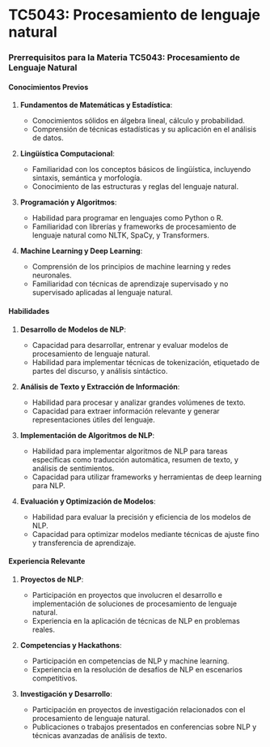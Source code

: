 # TC5043: Procesamiento de lenguaje natural

### Prerrequisitos para la Materia TC5043: Procesamiento de Lenguaje Natural

#### Conocimientos Previos
1. **Fundamentos de Matemáticas y Estadística**:
   - Conocimientos sólidos en álgebra lineal, cálculo y probabilidad.
   - Comprensión de técnicas estadísticas y su aplicación en el análisis de datos.

2. **Lingüística Computacional**:
   - Familiaridad con los conceptos básicos de lingüística, incluyendo sintaxis, semántica y morfología.
   - Conocimiento de las estructuras y reglas del lenguaje natural.

3. **Programación y Algoritmos**:
   - Habilidad para programar en lenguajes como Python o R.
   - Familiaridad con librerías y frameworks de procesamiento de lenguaje natural como NLTK, SpaCy, y Transformers.

4. **Machine Learning y Deep Learning**:
   - Comprensión de los principios de machine learning y redes neuronales.
   - Familiaridad con técnicas de aprendizaje supervisado y no supervisado aplicadas al lenguaje natural.

#### Habilidades
1. **Desarrollo de Modelos de NLP**:
   - Capacidad para desarrollar, entrenar y evaluar modelos de procesamiento de lenguaje natural.
   - Habilidad para implementar técnicas de tokenización, etiquetado de partes del discurso, y análisis sintáctico.

2. **Análisis de Texto y Extracción de Información**:
   - Habilidad para procesar y analizar grandes volúmenes de texto.
   - Capacidad para extraer información relevante y generar representaciones útiles del lenguaje.

3. **Implementación de Algoritmos de NLP**:
   - Habilidad para implementar algoritmos de NLP para tareas específicas como traducción automática, resumen de texto, y análisis de sentimientos.
   - Capacidad para utilizar frameworks y herramientas de deep learning para NLP.

4. **Evaluación y Optimización de Modelos**:
   - Habilidad para evaluar la precisión y eficiencia de los modelos de NLP.
   - Capacidad para optimizar modelos mediante técnicas de ajuste fino y transferencia de aprendizaje.

#### Experiencia Relevante
1. **Proyectos de NLP**:
   - Participación en proyectos que involucren el desarrollo e implementación de soluciones de procesamiento de lenguaje natural.
   - Experiencia en la aplicación de técnicas de NLP en problemas reales.

2. **Competencias y Hackathons**:
   - Participación en competencias de NLP y machine learning.
   - Experiencia en la resolución de desafíos de NLP en escenarios competitivos.

3. **Investigación y Desarrollo**:
   - Participación en proyectos de investigación relacionados con el procesamiento de lenguaje natural.
   - Publicaciones o trabajos presentados en conferencias sobre NLP y técnicas avanzadas de análisis de texto.
